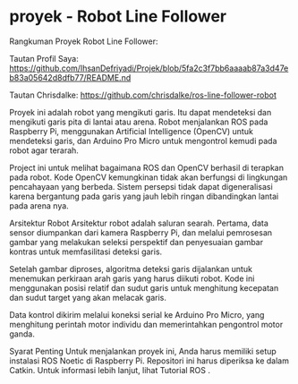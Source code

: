 # proyek - Robot Line Follower

Rangkuman Proyek Robot Line Follower:

Tautan Profil Saya: https://github.com/IhsanDefriyadi/Projek/blob/5fa2c3f7bb6aaaab87a3d47eb83a05642d8dfb77/README.nd

Tautan Chrisdalke: https://github.com/chrisdalke/ros-line-follower-robot

Proyek ini adalah robot yang mengikuti garis. Itu dapat mendeteksi dan mengikuti garis pita di lantai atau arena. Robot menjalankan ROS pada Raspberry Pi, menggunakan Artificial Intelligence (OpenCV) untuk mendeteksi garis, dan Arduino Pro Micro untuk mengontrol kemudi pada robot agar terarah.

Project ini untuk melihat bagaimana ROS dan OpenCV berhasil di terapkan pada robot. Kode OpenCV kemungkinan tidak akan berfungsi di lingkungan pencahayaan yang berbeda. Sistem persepsi tidak dapat digeneralisasi karena bergantung pada garis yang jauh lebih ringan dibandingkan lantai pada arena nya.


Arsitektur Robot 
Arsitektur robot adalah saluran searah. Pertama, data sensor diumpankan dari kamera Raspberry Pi, dan melalui pemrosesan gambar yang melakukan seleksi perspektif dan penyesuaian gambar kontras untuk memfasilitasi deteksi garis.

Setelah gambar diproses, algoritma deteksi garis dijalankan untuk menemukan perkiraan arah garis yang harus diikuti robot. Kode ini menggunakan posisi relatif dan sudut garis untuk menghitung kecepatan dan sudut target yang akan melacak garis.

Data kontrol dikirim melalui koneksi serial ke Arduino Pro Micro, yang menghitung perintah motor individu dan memerintahkan pengontrol motor ganda.

Syarat Penting
Untuk menjalankan proyek ini, Anda harus memiliki setup instalasi ROS Noetic di Raspberry Pi. Repositori ini harus diperiksa ke dalam Catkin. Untuk informasi lebih lanjut, lihat Tutorial ROS .
